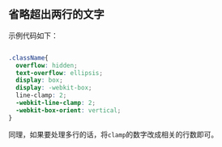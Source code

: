 ## 省略超出两行的文字

示例代码如下：

```css

.className{
  overflow: hidden;
  text-overflow: ellipsis;
  display: box;
  display: -webkit-box;
  line-clamp: 2;
  -webkit-line-clamp: 2;
  -webkit-box-orient: vertical;
}

```

同理，如果要处理多行的话，将`clamp`的数字改成相关的行数即可。
